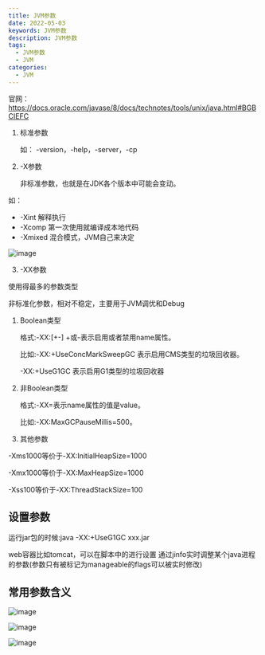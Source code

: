 ```yaml
---
title: JVM参数
date: 2022-05-03
keywords: JVM参数
description: JVM参数
tags:
  - JVM参数
  - JVM
categories:
  - JVM
---
```



官网：https://docs.oracle.com/javase/8/docs/technotes/tools/unix/java.html#BGBCIEFC

1. 标准参数

   如： -version，-help，-server，-cp

2. -X参数
   
   非标准参数，也就是在JDK各个版本中可能会变动。

 如：
  - -Xint 解释执行
  - -Xcomp 第一次使用就编译成本地代码 
  - -Xmixed 混合模式，JVM自己来决定

![image](https://java-run-blog.oss-cn-zhangjiakou.aliyuncs.com/file/2b093b679b8347ea880e4f419a6f09e8)

3. -XX参数

使用得最多的参数类型

非标准化参数，相对不稳定，主要用于JVM调优和Debug

1. Boolean类型

	格式:-XX:[+-]<name> +或-表示启用或者禁用name属性。

	比如:-XX:+UseConcMarkSweepGC 表示启用CMS类型的垃圾回收器。

	-XX:+UseG1GC 表示启用G1类型的垃圾回收器

2. 非Boolean类型 

	格式:-XX<name>=<value>表示name属性的值是value。

	比如:-XX:MaxGCPauseMillis=500。

4. 其他参数

-Xms1000等价于-XX:InitialHeapSize=1000

-Xmx1000等价于-XX:MaxHeapSize=1000

-Xss100等价于-XX:ThreadStackSize=100

## 设置参数

运行jar包的时候:java -XX:+UseG1GC xxx.jar

web容器比如tomcat，可以在脚本中的进行设置 通过jinfo实时调整某个java进程的参数(参数只有被标记为manageable的flags可以被实时修改)

## 常用参数含义

![image](http://java-run-blog.oss-cn-zhangjiakou.aliyuncs.com/file/d4f64979d0df4327ab15e62371d80056)

![image](http://java-run-blog.oss-cn-zhangjiakou.aliyuncs.com/file/6355fb86aac74a168cba867ce08083d5)

![image](http://java-run-blog.oss-cn-zhangjiakou.aliyuncs.com/file/9d98301ea5f04fcaafe1778ae4f90649)
